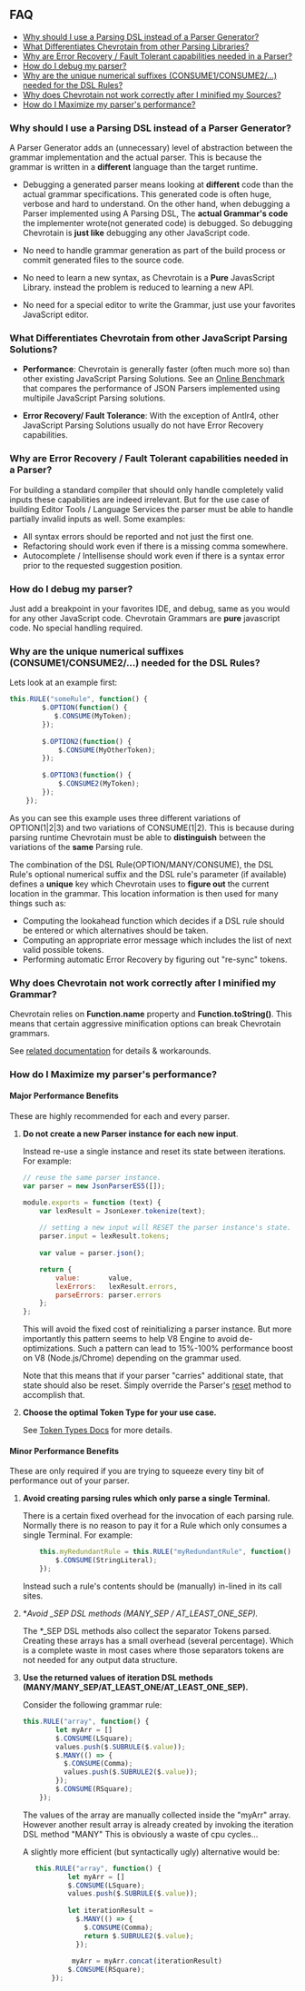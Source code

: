 ## FAQ

* [Why should I use a Parsing DSL instead of a Parser Generator?](#VS_GENERATORS)
* [What Differentiates Chevrotain from other Parsing Libraries?](#VS_OTHERS)
* [Why are Error Recovery / Fault Tolerant capabilities needed in a Parser?](#WHY_ERROR_RECOVERY)
* [How do I debug my parser?](#DEBUGGING)
* [Why are the unique numerical suffixes (CONSUME1/CONSUME2/...) needed for the DSL Rules?](#NUMERICAL_SUFFIXES)
* [Why does Chevrotain not work correctly after I minified my Sources?](#MINIFIED)
* [How do I Maximize my parser's performance?](#PERFORMANCE)


### <a name="VS_GENERATORS"></a> Why should I use a Parsing DSL instead of a Parser Generator?
A Parser Generator adds an (unnecessary) level of abstraction between the grammar implementation and the actual parser.
This is because the grammar is written in a **different** language than the target runtime. 
 
* Debugging a generated parser means looking at **different** code than the actual grammar specifications.
  This generated code is often huge, verbose and hard to understand. On the other hand, when debugging a Parser 
  implemented using A Parsing DSL, The **actual Grammar's code** the implementer wrote(not generated code) is debugged.
  So debugging Chevrotain is **just like** debugging any other JavaScript code.
  
* No need to handle grammar generation as part of the build process or commit generated files to the source code. 
  
* No need to learn a new syntax, as Chevrotain is a **Pure** JavasScript Library. instead the problem is reduced to learning a new API.
  
* No need for a special editor to write the Grammar, just use your favorites JavaScript editor.    


### <a name="VS_OTHERS"></a> What Differentiates Chevrotain from other JavaScript Parsing Solutions?
* **Performance**: Chevrotain is generally faster (often much more so) than other existing JavaScript Parsing Solutions.
  See an [Online Benchmark](http://sap.github.io/chevrotain/performance/) that compares the performance of JSON Parsers implemented using multipile JavaScript Parsing solutions.

* **Error Recovery/ Fault Tolerance**: With the exception of Antlr4, other JavaScript Parsing Solutions usually do not have Error Recovery capabilities.


### <a name="WHY_ERROR_RECOVERY"></a> Why are Error Recovery / Fault Tolerant capabilities needed in a Parser?
For building a standard compiler that should only handle completely valid inputs these capabilities are indeed irrelevant.
But for the use case of building Editor Tools / Language Services the parser must be able to handle partially invalid inputs as well.
Some examples:
* All syntax errors should be reported and not just the first one.
* Refactoring should work even if there is a missing comma somewhere.
* Autocomplete / Intellisense should work even if there is a syntax error prior to the requested suggestion position. 


### <a name="DEBUGGING"></a> How do I debug my parser?
Just add a breakpoint in your favorites IDE, and debug, same as you would for any other JavaScript code.
Chevrotain Grammars are **pure** javascript code. No special handling required.


### <a name="NUMERICAL_SUFFIXES"></a> Why are the unique numerical suffixes (CONSUME1/CONSUME2/...) needed for the DSL Rules?
Lets look at an example first:
```javascript
this.RULE("someRule", function() {
        $.OPTION(function() {
           $.CONSUME(MyToken); 
        });
        
        $.OPTION2(function() {
            $.CONSUME(MyOtherToken);
        });
        
        $.OPTION3(function() {
            $.CONSUME2(MyToken);
        });
    });
```

As you can see this example uses three different variations of OPTION(1|2|3) and two variations of CONSUME(1|2).
This is because during parsing runtime Chevrotain must be able to **distinguish** between the variations of the **same** Parsing rule.

The combination of the DSL Rule(OPTION/MANY/CONSUME), the DSL Rule's optional numerical suffix and the DSL rule's parameter (if available) 
defines a **unique** key which Chevrotain uses to **figure out** the current location in the grammar. This location information is then 
used for many things such as: 
* Computing the lookahead function which decides if a DSL rule should be entered or which alternatives should be taken.
* Computing an appropriate error message which includes the list of next valid possible tokens.
* Performing automatic Error Recovery by figuring out "re-sync" tokens. 

### <a name="MINIFIED"></a> Why does Chevrotain not work correctly after I minified my Grammar?
Chevrotain relies on **Function.name** property and **Function.toString()**.
This means that certain aggressive minification options can break Chevrotain grammars.

See [related documentation](../examples/parser/minification/README.md) for details & workarounds.


### <a name="PERFORMANCE"></a> How do I Maximize my parser's performance?

#### Major Performance Benefits

These are highly recommended for each and every parser.

1. **Do not create a new Parser instance for each new input**.

   Instead re-use a single instance and reset its state between iterations. For example:
   
   ```javascript
   // reuse the same parser instance.
   var parser = new JsonParserES5([]);
   
   module.exports = function (text) {
       var lexResult = JsonLexer.tokenize(text);
    
       // setting a new input will RESET the parser instance's state.
       parser.input = lexResult.tokens;
    
       var value = parser.json();
   
       return {
           value:       value, 
           lexErrors:   lexResult.errors,
           parseErrors: parser.errors
       };
   };
   ```
   
   This will avoid the fixed cost of reinitializing a parser instance.
   But more importantly this pattern seems to help V8 Engine to avoid de-optimizations.
   Such a pattern can lead to 15%-100% performance boost on V8 (Node.js/Chrome) depending on the grammar used.
   
   Note that this means that if your parser "carries" additional state, that state should also be reset.
   Simply override the Parser's [reset](http://sap.github.io/chevrotain/documentation/0_22_0/classes/parser.html#reset) method
   to accomplish that.
    
2. **Choose the optimal Token Type for your use case.**
    
   See [Token Types Docs](docs/token_types.md) for more details.

#### Minor Performance Benefits  
  
These are only required if you are trying to squeeze every tiny bit of performance out of your parser.
   
1. **Avoid creating parsing rules which only parse a single Terminal.**

   There is a certain fixed overhead for the invocation of each parsing rule.
   Normally there is no reason to pay it for a Rule which only consumes a single Terminal.
   For example:
    
   ```javascript
       this.myRedundantRule = this.RULE("myRedundantRule", function() {
           $.CONSUME(StringLiteral);
       });
   ``` 
   
   Instead such a rule's contents should be (manually) in-lined in its call sites.
   
2. **Avoid *_SEP DSL methods (MANY_SEP / AT_LEAST_ONE_SEP).**
   
   The *_SEP DSL methods also collect the separator Tokens parsed. Creating these arrays has a small overhead (several percentage).
   Which is a complete waste in most cases where those separators tokens are not needed for any output data structure.
   
3. **Use the returned values of iteration DSL methods (MANY/MANY_SEP/AT_LEAST_ONE/AT_LEAST_ONE_SEP).**
   
   Consider the following grammar rule:
   
   ```javascript
   this.RULE("array", function() {
           let myArr = []        
           $.CONSUME(LSquare);
           values.push($.SUBRULE($.value));
           $.MANY(() => {
             $.CONSUME(Comma);
             values.push($.SUBRULE2($.value));
           });
           $.CONSUME(RSquare);
       });
   ```
   
   The values of the array are manually collected inside the "myArr" array.
   However another result array is already created by invoking the iteration DSL method "MANY"
   This is obviously a waste of cpu cycles... 
   
   A slightly more efficient (but syntactically ugly) alternative would be:
    ```javascript
       this.RULE("array", function() {
               let myArr = []        
               $.CONSUME(LSquare);
               values.push($.SUBRULE($.value));
               
               let iterationResult = 
                 $.MANY(() => {
                   $.CONSUME(Comma);
                   return $.SUBRULE2($.value);
                 });
              
                myArr = myArr.concat(iterationResult)
               $.CONSUME(RSquare);
           });
     ```
